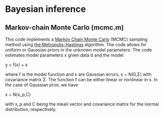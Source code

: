 # Bayesian inference

## Markov-chain Monte Carlo (mcmc.m)

This code implements a [Markov Chain Monte Carlo](http://en.wikipedia.org/wiki/Markov_chain_Monte_Carlo) (MCMC) sampling method using [the Metropolis-Hastings](http://en.wikipedia.org/wiki/Metropolis%E2%80%93Hastings_algorithm) algorithm. The code allows for  uniform or Gaussian priors in the unknown model parameters. The code estimates model parameters x given data d and the model
 
 y = f(x) + ε 

where f is the model function and ε are Gaussian errors, ε ~ N(0,Σ) with covariance matrix Σ. The function f can be either linear or nonlinear in x. In the case of Gaussian prior, we have 

x ~ N(x_p,C)

with x_p and C being the mean vector and covariance matrix for the normal distribution, respectively.
